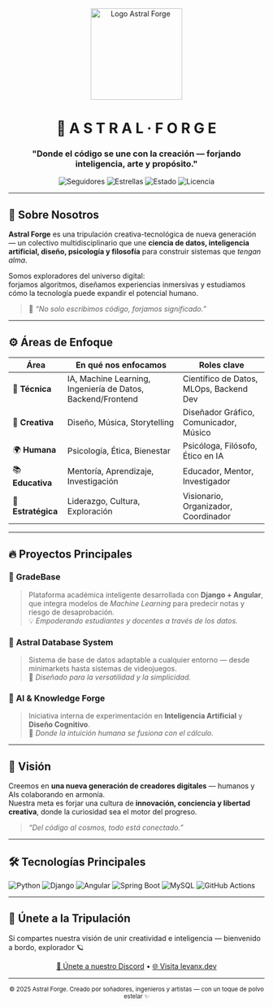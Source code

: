 <!-- ✨ Astral Forge - README de la organización ✨ -->

<div align="center">

<img src="https://i.imgur.com/3bJY0kK.png" width="180" alt="Logo Astral Forge">

# 🌠 A S T R A L · F O R G E

### "Donde el código se une con la creación — forjando inteligencia, arte y propósito."

![Seguidores](https://img.shields.io/github/followers/Astral-Force?style=for-the-badge&logo=github&color=red)
![Estrellas](https://img.shields.io/github/stars/Astral-Force?style=for-the-badge&logo=github&color=ff5555)
![Estado](https://img.shields.io/badge/estado-activo-green?style=for-the-badge)
![Licencia](https://img.shields.io/badge/licencia-Creative%20Commons-lightgrey?style=for-the-badge)

</div>

---

## 🧩 Sobre Nosotros

**Astral Forge** es una tripulación creativa-tecnológica de nueva generación — un colectivo multidisciplinario que une **ciencia de datos, inteligencia artificial, diseño, psicología y filosofía** para construir sistemas que *tengan alma*.

Somos exploradores del universo digital:  
forjamos algoritmos, diseñamos experiencias inmersivas y estudiamos cómo la tecnología puede expandir el potencial humano.

> 🧠 *“No solo escribimos código, forjamos significado.”*

---

## ⚙️ Áreas de Enfoque

| Área | En qué nos enfocamos | Roles clave |
|------|-----------------------|--------------|
| 🧠 **Técnica** | IA, Machine Learning, Ingeniería de Datos, Backend/Frontend | Científico de Datos, MLOps, Backend Dev |
| 🎨 **Creativa** | Diseño, Música, Storytelling | Diseñador Gráfico, Comunicador, Músico |
| 🌍 **Humana** | Psicología, Ética, Bienestar | Psicóloga, Filósofo, Ético en IA |
| 📚 **Educativa** | Mentoría, Aprendizaje, Investigación | Educador, Mentor, Investigador |
| 🚀 **Estratégica** | Liderazgo, Cultura, Exploración | Visionario, Organizador, Coordinador |

---

## 🔥 Proyectos Principales

### 🧮 **GradeBase**
> Plataforma académica inteligente desarrollada con **Django + Angular**, que integra modelos de *Machine Learning* para predecir notas y riesgo de desaprobación.  
> 💡 _Empoderando estudiantes y docentes a través de los datos._

### 🧱 **Astral Database System**
> Sistema de base de datos adaptable a cualquier entorno — desde minimarkets hasta sistemas de videojuegos.  
> 🧩 _Diseñado para la versatilidad y la simplicidad._

### 🧠 **AI & Knowledge Forge**
> Iniciativa interna de experimentación en **Inteligencia Artificial** y **Diseño Cognitivo**.  
> 🌌 _Donde la intuición humana se fusiona con el cálculo._

---

## 🧭 Visión

Creemos en **una nueva generación de creadores digitales** — humanos y AIs colaborando en armonía.  
Nuestra meta es forjar una cultura de **innovación, conciencia y libertad creativa**, donde la curiosidad sea el motor del progreso.

> _“Del código al cosmos, todo está conectado.”_

---

## 🛠️ Tecnologías Principales

![Python](https://img.shields.io/badge/Python-3776AB.svg?style=for-the-badge&logo=python&logoColor=white)
![Django](https://img.shields.io/badge/Django-092E20.svg?style=for-the-badge&logo=django&logoColor=white)
![Angular](https://img.shields.io/badge/Angular-DD0031.svg?style=for-the-badge&logo=angular&logoColor=white)
![Spring Boot](https://img.shields.io/badge/Spring%20Boot-6DB33F.svg?style=for-the-badge&logo=springboot&logoColor=white)
![MySQL](https://img.shields.io/badge/MySQL-4479A1.svg?style=for-the-badge&logo=mysql&logoColor=white)
![GitHub Actions](https://img.shields.io/badge/GitHub%20Actions-2088FF.svg?style=for-the-badge&logo=githubactions&logoColor=white)

---

## 🌌 Únete a la Tripulación

Si compartes nuestra visión de unir creatividad e inteligencia — bienvenido a bordo, explorador 🪐

<div align="center">

[💬 Únete a nuestro Discord](https://discord.gg/XXXX) • [🌐 Visita levanx.dev](https://levanx.dev)

</div>

---

<div align="center">
  <sub>© 2025 Astral Forge. Creado por soñadores, ingenieros y artistas — con un toque de polvo estelar ✨</sub>
</div>
